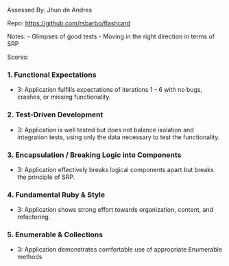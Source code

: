 Assessed By: Jhun de Andres 

Repo: https://github.com/rsbarbo/flashcard

Notes: - Glimpses of good tests 
       - Moving in the right direction in terms of SRP 

Scores:

### 1. Functional Expectations

* 3: Application fulfills expectations of iterations 1 - 6 with no bugs, crashes, or missing functionality.

### 2. Test-Driven Development

* 3: Application is well tested but does not balance isolation and integration tests, using only the data necessary to test the functionality.


### 3. Encapsulation / Breaking Logic into Components


* 3: Application effectively breaks logical components apart but breaks the principle of SRP.


### 4. Fundamental Ruby & Style

* 3:  Application shows strong effort towards organization, content, and refactoring.


### 5. Enumerable & Collections


* 3: Application demonstrates comfortable use of appropriate Enumerable methods

